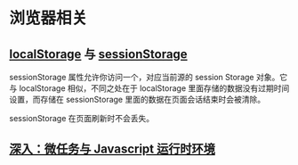 # 浏览器相关

## [localStorage](https://developer.mozilla.org/zh-CN/docs/Web/API/Window/localStorage) 与 [sessionStorage](https://developer.mozilla.org/zh-CN/docs/Web/API/Window/sessionStorage)

sessionStorage 属性允许你访问一个，对应当前源的 session Storage 对象。它与 localStorage 相似，不同之处在于 localStorage 里面存储的数据没有过期时间设置，而存储在 sessionStorage 里面的数据在页面会话结束时会被清除。

sessionStorage 在页面刷新时不会丢失。

## [深入：微任务与 Javascript 运行时环境](https://developer.mozilla.org/zh-CN/docs/Web/API/HTML_DOM_API/Microtask_guide/In_depth)
